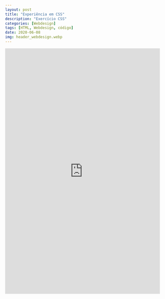 ```yaml
---
layout: post
title: "Experiência em CSS"
description: "Exercício CSS"
categories: [Webdesign]
tags: [HTML, Webdesign, código]
date: 2020-06-08
img: header_webdesign.webp
---
```


<iframe src="https://nunogand.github.io/graficos/solar.html" height="800" width="100%" allowfullscreen="allowfullscreen" allowpaymentrequest frameborder="0"></iframe>
